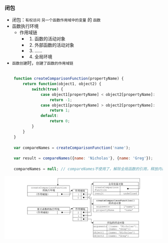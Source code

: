 ### 闭包

- 闭包：`有权访问` `另一个函数作用域中的变量` 的 `函数`
- 函数执行环境
    - 作用域链
        - 1. 函数的活动对象
        - 2. 外部函数的活动对象
        - 3. ......
        - 4. 全局环境
- `函数创建`时，`创建了函数的作用域链`

```javascript

    function createComparisonFunction(propertyName) {
        return function(object1, object2) {
            switch(true) {
                case object1[propertyName] < object2[propertyName]:
                    return -1;
                case object1[propertyName] > object2[propertyName]:
                    return 1;
                default:
                    return 0;
            }
        }
    }

    var compareNames = createComparisonFunction('name');

    var result = compareNames({name: 'Nicholas'}, {name: 'Greg'});

    compareNames = null; // compareNames不使用了，解除全局函数的引用，释放内存

```

![作用域链](./scopechain.png "作用域链")
